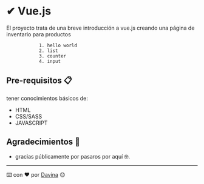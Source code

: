 
# ✔ Vue.js 

El proyecto trata de una breve introducción a vue.js creando una página de inventario para productos

                1. hello world 
                2. list 
                3. counter
                4. input

 
## Pre-requisitos 📋

tener conocimientos básicos de:

* HTML
* CSS/SASS
* JAVASCRIPT

## Agradecimientos 🎁
* gracias públicamente por pasaros por aquí 🤓.

__________
⌨️ con ❤️ por [Davina](https://www.linkedin.com/in/davinamedina/) 😊

